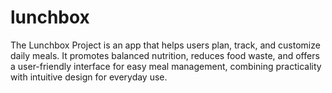 # lunchbox
The Lunchbox Project is an app that helps users plan, track, and customize daily meals. It promotes balanced nutrition, reduces food waste, and offers a user-friendly interface for easy meal management, combining practicality with intuitive design for everyday use.
